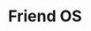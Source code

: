 ---
codehost: https://github.com/friendupcloud
facebook: https://facebook.com/friendupcloud
linkedin: https://linkedin.com/company/4831723
logohandle: friendos
sort: friendos
title: Friend OS
twitter: https://x.com/friendupcloud
website: https://friendos.com/
youtube: https://youtube.com/channel/UCi_8eeLQt9DKJC0xZQsiIDg
---